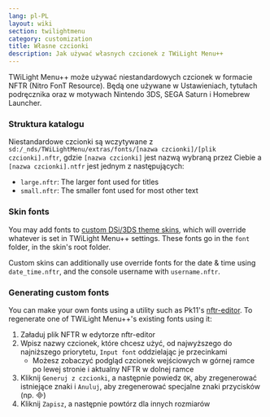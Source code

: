 ```yaml
---
lang: pl-PL
layout: wiki
section: twilightmenu
category: customization
title: Własne czcionki
description: Jak używać własnych czcionek z TWiLight Menu++
---
```


TWiLight Menu++ może używać niestandardowych czcionek w formacie NFTR (Nitro FonT Resource). Będą one używane w Ustawieniach, tytułach podręcznika oraz w motywach Nintendo 3DS, SEGA Saturn i Homebrew Launcher.

### Struktura katalogu
Niestandardowe czcionki są wczytywane z `sd:/_nds/TWiLightMenu/extras/fonts/[nazwa czcionki]/[plik czcionki].nftr`, gdzie `[nazwa czcionki]` jest nazwą wybraną przez Ciebie a `[nazwa czcionki].ntfr` jest jednym z następujących:
- `large.nftr`: The larger font used for titles
- `small.nftr`: The smaller font used for most other text

### Skin fonts
You may add fonts to [custom DSi/3DS theme skins](custom-dsi-3ds-skins), which will override whatever is set in TWiLight Menu++ settings. These fonts go in the `font` folder, in the skin's root folder.

Custom skins can additionally use override fonts for the date & time using `date_time.nftr`, and the console username with `username.nftr`.

### Generating custom fonts
You can make your own fonts using a utility such as Pk11's [nftr-editor](https://pk11.us/nftr-editor/). To regenerate one of TWiLight Menu++'s existing fonts using it:
1. Załaduj plik NFTR w edytorze nftr-editor
1. Wpisz nazwy czcionek, które chcesz użyć, od najwyższego do najniższego priorytetu, `Input font` oddzielając je przecinkami
    - Możesz zobaczyć podgląd czcionek wejściowych w górnej ramce po lewej stronie i aktualny NFTR w dolnej ramce
1. Kliknij `Generuj z czcionki`, a następnie powiedz `OK`, aby zregenerować istniejące znaki i `Anuluj`, aby zregenerować specjalne znaki przycisków (np. &#xE000;)
1. Kliknij `Zapisz`, a następnie powtórz dla innych rozmiarów
